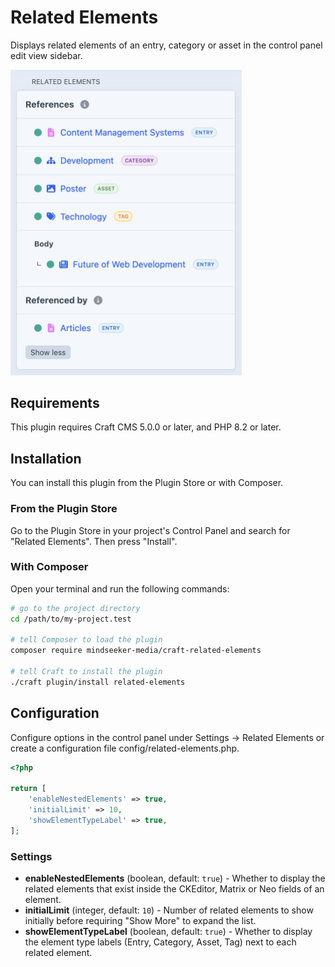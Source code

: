 # Related Elements

Displays related elements of an entry, category or asset in the control panel edit view sidebar.

<img src="screenshot.png" alt="Screenshot" width="370">

## Requirements

This plugin requires Craft CMS 5.0.0 or later, and PHP 8.2 or later.

## Installation

You can install this plugin from the Plugin Store or with Composer.

### From the Plugin Store

Go to the Plugin Store in your project's Control Panel and search for "Related Elements". Then press "Install".

### With Composer

Open your terminal and run the following commands:

```bash
# go to the project directory
cd /path/to/my-project.test

# tell Composer to load the plugin
composer require mindseeker-media/craft-related-elements

# tell Craft to install the plugin
./craft plugin/install related-elements
```

## Configuration

Configure options in the control panel under Settings → Related Elements or create a configuration file config/related-elements.php.

```php
<?php

return [
    'enableNestedElements' => true,
    'initialLimit' => 10,
    'showElementTypeLabel' => true,
];
```

### Settings

- **enableNestedElements** (boolean, default: `true`) - Whether to display the related elements that exist inside the CKEditor, Matrix or Neo fields of an element.
- **initialLimit** (integer, default: `10`) - Number of related elements to show initially before requiring "Show More" to expand the list.
- **showElementTypeLabel** (boolean, default: `true`) - Whether to display the element type labels (Entry, Category, Asset, Tag) next to each related element.
